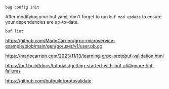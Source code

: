 `bug config init`

After modifying your buf.yaml, don't forget to run `buf mod update` to ensure your dependencies are up-to-date.


`buf lint`

https://github.com/MarioCarrion/grpc-microservice-example/blob/main/gen/go/user/v1/user.pb.go

https://mariocarrion.com/2023/11/13/learning-grpc-protobuf-validation.html

https://buf.build/docs/tutorials/getting-started-with-buf-cli#ignore-lint-failures

https://github.com/bufbuild/protovalidate